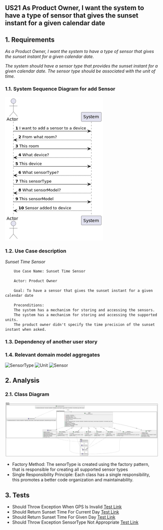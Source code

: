 ## US21 As Product Owner, I want the system to have a type of sensor that gives the sunset instant for a given calendar date

## 1. Requirements
_As a Product Owner, I want the system to have a type of sensor that gives the sunset instant for a given calendar date._

_The system should have a sensor type that provides the sunset instant for a given calendar date. The sensor type should be associated with the unit of time._

### 1.1. System Sequence Diagram for add Sensor
![System Sequence Diagram](./artifacts/US07SSD.png)

### 1.2. Use Case description
_Sunset Time Sensor_
    
        Use Case Name: Sunset Time Sensor
        
        Actor: Product Owner
        
        Goal: To have a sensor that gives the sunset instant for a given calendar date
    
        Preconditions:
        The system has a mechanism for storing and accessing the sensors.
        The system has a mechanism for storing and accessing the supported units.
        The product owner didn't specify the time precision of the sunset instant when asked.



### 1.3. Dependency of another user story

### 1.4. Relevant domain model aggregates
![SensorType](../../ooa/4.agreggateModels/sensorTypeAggregate.png)
![Unit](../../ooa/4.agreggateModels/Unit.png)
![Sensor](../../ooa/4.agreggateModels/Sensor.png)

## 2. Analysis
### 2.1. Class Diagram
![ClassDiagram](./artifacts/US21CD.png)


- Factory Method: The senorType is created using the factory pattern, that is responsible for creating all supported sensor types
- Single Responsibility Principle: Each class has a single responsibility, this promotes a better code organization and maintainability.

## 3. Tests

- Should Throw Exception When GPS Is Invalid [Test Link](../../../src/test/java/SmartHomeDDD/controller/SunsetTimeSensorTest.java#L89)
- Should Return Sunset Time For Current Day [Test Link](../../../src/test/java/SmartHomeDDD/controller/SunsetTimeSensorTest.java#L103)
- Should Return Sunset Time For Given Day [Test Link](../../../src/test/java/SmartHomeDDD/controller/SunsetTimeSensorTest.java#L120)
- Should Throw Exception SensorType Not Appropriate [Test Link](../../../src/test/java/SmartHomeDDD/controller/SunsetTimeSensorTest.java#L47)